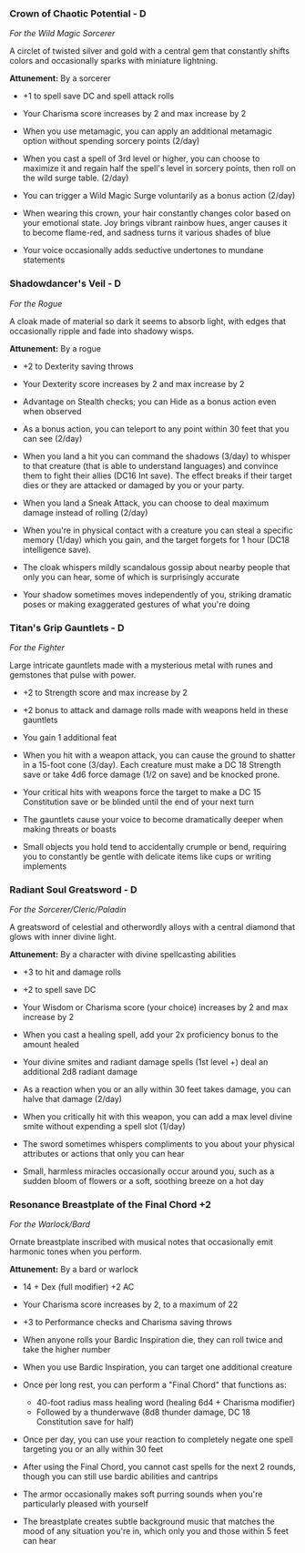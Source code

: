 ### Crown of Chaotic Potential - D
*For the Wild Magic Sorcerer*

A circlet of twisted silver and gold with a central gem that constantly shifts colors and occasionally sparks with miniature lightning.

**Attunement:** By a sorcerer
- +1 to spell save DC and spell attack rolls
- Your Charisma score increases by 2 and max increase by 2
- When you use metamagic, you can apply an additional metamagic option without spending sorcery points (2/day)
- When you cast a spell of 3rd level or higher, you can choose to maximize it and regain half the spell's level in sorcery points, then roll on the wild surge table. (2/day)
- You can trigger a Wild Magic Surge voluntarily as a bonus action (2/day)

- When wearing this crown, your hair constantly changes color based on your emotional state. Joy brings vibrant rainbow hues, anger causes it to become flame-red, and sadness turns it various shades of blue
- Your voice occasionally adds seductive undertones to mundane statements

### Shadowdancer's Veil - D
*For the Rogue*

A cloak made of material so dark it seems to absorb light, with edges that occasionally ripple and fade into shadowy wisps.

**Attunement:** By a rogue
- +2 to Dexterity saving throws
- Your Dexterity score increases by 2 and max increase by 2
- Advantage on Stealth checks; you can Hide as a bonus action even when observed
- As a bonus action, you can teleport to any point within 30 feet that you can see (2/day)
- When you land a hit you can command the shadows (3/day) to whisper to that creature (that is able to understand languages) and convince them to fight their allies (DC16 Int save). The effect breaks if their target dies or they are attacked or damaged by you or your party.
- When you land a Sneak Attack, you can choose to deal maximum damage instead of rolling (2/day)
- When you're in physical contact with a creature you can steal a specific memory (1/day) which you gain, and the target forgets for 1 hour (DC18 intelligence save).

- The cloak whispers mildly scandalous gossip about nearby people that only you can hear, some of which is surprisingly accurate
- Your shadow sometimes moves independently of you, striking dramatic poses or making exaggerated gestures of what you're doing

### Titan's Grip Gauntlets - D
*For the Fighter*

Large intricate gauntlets made with a mysterious metal with runes and gemstones that pulse with power.

- +2 to Strength score and max increase by 2
- +2 bonus to attack and damage rolls made with weapons held in these gauntlets
- You gain 1 additional feat
- When you hit with a weapon attack, you can cause the ground to shatter in a 15-foot cone (3/day). Each creature must make a DC 18 Strength save or take 4d6 force damage (1/2 on save) and be knocked prone.
- Your critical hits with weapons force the target to make a DC 15 Constitution save or be blinded until the end of your next turn

- The gauntlets cause your voice to become dramatically deeper when making threats or boasts
- Small objects you hold tend to accidentally crumple or bend, requiring you to constantly be gentle with delicate items like cups or writing implements

### Radiant Soul Greatsword - D
*For the Sorcerer/Cleric/Paladin*

A greatsword of celestial and otherwordly alloys with a central diamond that glows with inner divine light.

**Attunement:** By a character with divine spellcasting abilities
- +3 to hit and damage rolls
- +2 to spell save DC
- Your Wisdom or Charisma score (your choice) increases by 2 and max increase by 2
- When you cast a healing spell, add your 2x proficiency bonus to the amount healed
- Your divine smites and radiant damage spells (1st level +) deal an additional 2d8 radiant damage
- As a reaction when you or an ally within 30 feet takes damage, you can halve that damage (2/day)
- When you critically hit with this weapon, you can add a max level divine smite without expending a spell slot (1/day)

- The sword sometimes whispers compliments to you about your physical attributes or actions that only you can hear
- Small, harmless miracles occasionally occur around you, such as a sudden bloom of flowers or a soft, soothing breeze on a hot day

### Resonance Breastplate of the Final Chord +2
*For the Warlock/Bard*

Ornate breastplate inscribed with musical notes that occasionally emit harmonic tones when you perform.

**Attunement:** By a bard or warlock
- 14 + Dex (full modifier) +2 AC
- Your Charisma score increases by 2, to a maximum of 22
- +3 to Performance checks and Charisma saving throws
- When anyone rolls your Bardic Inspiration die, they can roll twice and take the higher number
- When you use Bardic Inspiration, you can target one additional creature
- Once per long rest, you can perform a "Final Chord" that functions as:
  - 40-foot radius mass healing word (healing 6d4 + Charisma modifier)
  - Followed by a thunderwave (8d8 thunder damage, DC 18 Constitution save for half)
- Once per day, you can use your reaction to completely negate one spell targeting you or an ally within 30 feet
- After using the Final Chord, you cannot cast spells for the next 2 rounds, though you can still use bardic abilities and cantrips

- The armor occasionally makes soft purring sounds when you're particularly pleased with yourself
- The breastplate creates subtle background music that matches the mood of any situation you're in, which only you and those within 5 feet can hear
